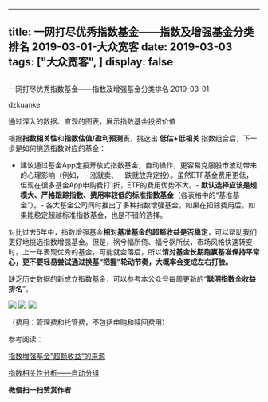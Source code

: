 
---
title:   一网打尽优秀指数基金——指数及增强基金分类排名 2019-03-01-大众宽客
date: 2019-03-03
tags: ["大众宽客", ]
display: false
---


## 



一网打尽优秀指数基金——指数及增强基金分类排名 2019-03-01




dzkuanke




通过深入的数据、直观的图表，展示指数基金投资价值


根据**指数相关性**和**指数估值/盈利预测**表，挑选出&nbsp;**低估+低相关**&nbsp;指数组合后，下一步是如何挑选指数对应的基金：
- 建议通过基金App定投开放式指数基金，自动操作，更容易克服股市波动带来的心理影响（例如，一涨就卖、一跌就放弃定投）。虽然ETF基金费用更低，但现在很多基金App申购费打1折，ETF的费用优势不大。- **默认选择应该是规模大、严格跟踪指数、费用率较低的标准指数基金**（各表格中的“基准基金”）。- 各大基金公司同时推出了多种指数增强基金。如果在扣除费用后，如果能稳定超越标准指数基金，也是不错的选择。


对比过去5年中，指数增强基金**相对基准基金的超额收益是否稳定**<h-char unicode="ff0c" class="" style="max-width: 100%;box-sizing: border-box !important;word-wrap: break-word !important;">，</h-char>可以帮助我们更好地挑选指数增强基金。但是，祸兮福所倚、福兮祸所伏，市场风格快速转变时，上一年表现优秀的基金，可能就会落后，所以**请对基金长期跑赢基准保持平常心，更不要轻易尝试通过换基“把握”轮动节奏，大概率会变成左右打脸。**



缺乏历史数据的新成立指数基金，可以参考本公众号每周更新的“**聪明指数全收益排名**”。



<img class="" data-copyright="0" data-ratio="1.6134663341645885" data-s="300,640" src="https://mmbiz.qpic.cn/mmbiz_png/PKw3FQPmhIiakHBdI7d7bkLovIPM1nr17zOHqiaa9bT8MzWY4EhdMNotrbRliaCYX4tWtf64FzCicZGomcObianicwNw/640?wx_fmt=png" data-type="png" data-w="802" style=""/>

<img class="" data-copyright="0" data-ratio="1.7975" data-s="300,640" src="https://mmbiz.qpic.cn/mmbiz_png/PKw3FQPmhIiakHBdI7d7bkLovIPM1nr1702SeibjEjLCVyiaBGPHrDOM1h7V3JjPpwXoBammPaiaqH0Jv1tyibnBIow/640?wx_fmt=png" data-type="png" data-w="800" style=""/>

<img class="" data-copyright="0" data-ratio="1.6004962779156326" data-s="300,640" src="https://mmbiz.qpic.cn/mmbiz_png/PKw3FQPmhIiakHBdI7d7bkLovIPM1nr17Q93ICYvFeKWe9sqOZdoFAxjRz2gP2Q0YlNQRwSmptrUWxv8N0YpibeQ/640?wx_fmt=png" data-type="png" data-w="806" style=""/>

（费用：管理费和托管费，不包括申购和赎回费用）





参考阅读：

[指数增强基金”超额收益“的来源](http://mp.weixin.qq.com/s?__biz=MzAwMTc1MDcwNw==&amp;mid=2648272968&amp;idx=1&amp;sn=598917da4403d77210aa3b1a460658e4&amp;chksm=82f93394b58eba82c9a7cb228c22c656fe88c5203ff149473f9edd2d4127e44df65f5bdb146b&amp;scene=21#wechat_redirect)

[指数相关性分析——自动分组](http://mp.weixin.qq.com/s?__biz=MzAwMTc1MDcwNw==&amp;mid=2648273915&amp;idx=1&amp;sn=f6c8d606edad813e6c0ae65b8c53fd77&amp;chksm=82f93027b58eb931ca5b667e53c54068b8f3428e8a3f571b5552246e4403391c4aa58bc5ba84&amp;scene=21#wechat_redirect)




**微信扫一扫赞赏作者**













